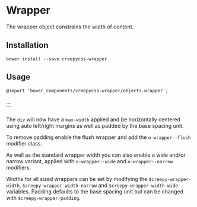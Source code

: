 # Wrapper

The wrapper object constrains the width of content.

## Installation

    bower install --save creepycss-wrapper

## Usage

```
@import 'bower_components/creepycss-wrapper/objects.wrapper';
```

<div class="o-wrapper">
	…
</div>
```

The `div` will now have a `max-width` applied and be horizontally centered using auto left/right margins as well as padded by the base spacing unit.

To remove padding enable the flush wrapper and add the `o-wrapper--flush` modifier class.

As well as the standard wrapper width you can also enable a wide and/or narrow variant, applied with `o-wrapper--wide` and `o-wrapper--narrow` modifiers.

Widths for all sized wrappers can be set by modifying the `$creepy-wrapper-width`, `$creepy-wrapper-width-narrow` and `$creepy-wrapper-width-wide` variables. Padding defaults to the base spacing unit but can be changed with `$creepy-wrapper-padding`.